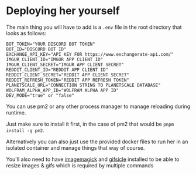 # Deploying her yourself

The main thing you will have to add is a `.env` file in the root directory that looks as follows:

```.env
BOT_TOKEN="YOUR DISCORD BOT TOKEN"
BOT_ID="DISCORD BOT ID"
EXCHANGE_API_KEY="API KEY FOR https://www.exchangerate-api.com/"
IMGUR_CLIENT_ID="IMGUR APP CLIENT ID"
IMGUR_CLIENT_SECRET="IMGUR APP CLIENT SECRET"
REDDIT_CLIENT_ID="REDDIT APP CLIENT ID"
REDDIT_CLIENT_SECRET="REDDIT APP CLIENT SECRET"
REDDIT_REFRESH_TOKEN="REDDIT APP REFRESH TOKEN"
PLANETSCALE_URL="CONNECTION STRING TO PLANETSCALE DATABASE"
WOLFRAM_ALPHA_APP_ID="WOLFRAM ALPHA APP ID"
DEV_MODE="true" or "false"
```

You can use pm2 or any other process manager to manage reloading during runtime.

Just make sure to install it first, in the case of pm2 that would be `pnpm install -g pm2`.

Alternatively you can also just use the provided docker files to run her in an isolated container and manage things that way of course.

You'll also need to have [imagemagick](https://imagemagick.org/script/download.php) and [gifsicle](https://www.lcdf.org/gifsicle/) installed to be able to resize images & gifs which is required by multiple commands
